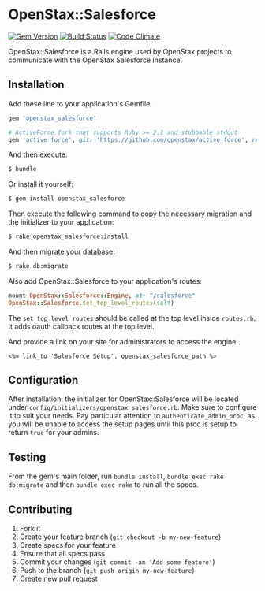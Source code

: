 # OpenStax::Salesforce

[![Gem Version](https://badge.fury.io/rb/openstax_salesforce.svg)](http://badge.fury.io/rb/fine_print)
[![Build Status](https://travis-ci.org/openstax/openstax_salesforce.svg?branch=master)](https://travis-ci.org/openstax/openstax_salesforce)
[![Code Climate](https://codeclimate.com/github/openstax/openstax_salesforce/badges/gpa.svg)](https://codeclimate.com/github/openstax/openstax_salesforce)

OpenStax::Salesforce is a Rails engine used by OpenStax projects to communicate with the OpenStax Salesforce instance.

## Installation

Add these line to your application's Gemfile:

```rb
gem 'openstax_salesforce'

# ActiveForce fork that supports Ruby >= 2.1 and stubbable stdout
gem 'active_force', git: 'https://github.com/openstax/active_force', ref: '7caac17'
```

And then execute:

```sh
$ bundle
```

Or install it yourself:

```sh
$ gem install openstax_salesforce
```

Then execute the following command to copy the necessary migration and the initializer to your application:

```sh
$ rake openstax_salesforce:install
```

And then migrate your database:

```sh
$ rake db:migrate
```

Also add OpenStax::Salesforce to your application's routes:

```rb
mount OpenStax::Salesforce::Engine, at: "/salesforce"
OpenStax::Salesforce.set_top_level_routes(self)
```

The `set_top_level_routes` should be called at the top level inside `routes.rb`.  It adds oauth callback
routes at the top level.

And provide a link on your site for administrators to access the engine.

```erb
<%= link_to 'Salesforce Setup', openstax_salesforce_path %>
```

## Configuration

After installation, the initializer for OpenStax::Salesforce will be located under
`config/initializers/openstax_salesforce.rb`. Make sure to configure it to suit
your needs. Pay particular attention to `authenticate_admin_proc`,
as you will be unable to access the setup pages until this proc is setup to return
`true` for your admins.

## Testing

From the gem's main folder, run `bundle install`,
`bundle exec rake db:migrate` and then
`bundle exec rake` to run all the specs.

## Contributing

1. Fork it
2. Create your feature branch (`git checkout -b my-new-feature`)
3. Create specs for your feature
4. Ensure that all specs pass
5. Commit your changes (`git commit -am 'Add some feature'`)
6. Push to the branch (`git push origin my-new-feature`)
7. Create new pull request
